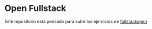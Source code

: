 # Open Fullstack

Este repositorio esta pensado para subir los ejercicios de [fullstackopen](https://fullstackopen.com)